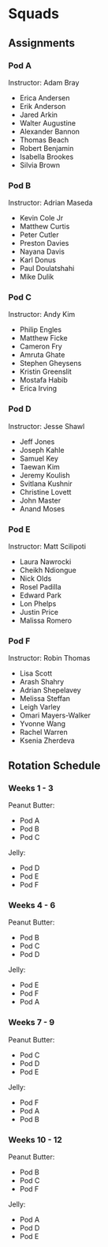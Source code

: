 # Squads

## Assignments

### Pod A
Instructor: Adam Bray
* Erica Andersen
* Erik Anderson
* Jared Arkin
* Walter Augustine
* Alexander Bannon
* Thomas Beach
* Robert Benjamin
* Isabella Brookes
* Silvia Brown

### Pod B
Instructor: Adrian Maseda
* Kevin Cole Jr
* Matthew Curtis
* Peter Cutler
* Preston Davies
* Nayana Davis
* Karl Donus
* Paul Doulatshahi
* Mike Dulik

### Pod C
Instructor: Andy Kim
* Philip Engles
* Matthew Ficke
* Cameron Fry
* Amruta Ghate
* Stephen Gheysens
* Kristin Greenslit
* Mostafa Habib
* Erica Irving

### Pod D
Instructor: Jesse Shawl
* Jeff Jones
* Joseph Kahle
* Samuel Key
* Taewan Kim
* Jeremy Koulish
* Svitlana Kushnir
* Christine Lovett
* John Master
* Anand Moses

### Pod E
Instructor: Matt Scilipoti
* Laura Nawrocki
* Cheikh Ndiongue
* Nick Olds
* Rosel Padilla
* Edward Park
* Lon Phelps
* Justin Price
* Malissa Romero

### Pod F
Instructor: Robin Thomas
* Lisa Scott
* Arash Shahry
* Adrian Shepelavey
* Melissa Steffan
* Leigh Varley
* Omari Mayers-Walker
* Yvonne Wang
* Rachel Warren
* Ksenia Zherdeva



## Rotation Schedule

### Weeks 1 - 3
Peanut Butter:
* Pod A
* Pod B
* Pod C

Jelly:
* Pod D
* Pod E
* Pod F

### Weeks 4 - 6
Peanut Butter:
* Pod B
* Pod C
* Pod D

Jelly:
* Pod E
* Pod F
* Pod A

### Weeks 7 - 9
Peanut Butter:
* Pod C
* Pod D
* Pod E

Jelly:
* Pod F
* Pod A
* Pod B

### Weeks 10 - 12
Peanut Butter:
* Pod B
* Pod C
* Pod F

Jelly:
* Pod A
* Pod D
* Pod E
